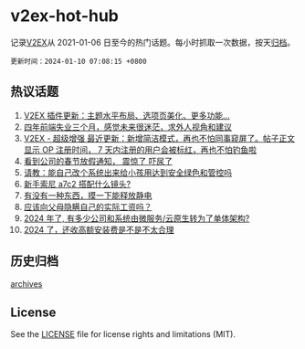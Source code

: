 # v2ex-hot-hub

 记录[V2EX](https://www.v2ex.com/)从 2021-01-06 日至今的热门话题。每小时抓取一次数据，按天[归档](archives)。

`更新时间：2024-01-10 07:08:15 +0800`

## 热议话题

1. [V2EX 插件更新：主题水平布局、选项页美化、更多功能...](https://www.v2ex.com/t/1007017)
1. [四年前端失业三个月，感觉未来很迷茫，求外人视角和建议](https://www.v2ex.com/t/1007010)
1. [V2EX - 超级增强 最近更新：新增简洁模式，再也不怕同事窥屏了。帖子正文显示 OP 注册时间， 7 天内注册的用户会被标红，再也不怕钓鱼啦](https://www.v2ex.com/t/1007051)
1. [看到公司的春节放假通知， 震惊了 吓尿了](https://www.v2ex.com/t/1007140)
1. [请教：能自己改个系统出来给小孩用达到安全绿色和管控吗](https://www.v2ex.com/t/1007116)
1. [新手索尼 a7c2 搭配什么镜头?](https://www.v2ex.com/t/1007058)
1. [有没有一种东西，摸一下能释放静电](https://www.v2ex.com/t/1007238)
1. [应该向父母隐瞒自己的实际工资吗？](https://www.v2ex.com/t/1007115)
1. [2024 年了, 有多少公司和系统由微服务/云原生转为了单体架构?](https://www.v2ex.com/t/1007047)
1. [2024 了，还收高额安装费是不是不太合理](https://www.v2ex.com/t/1007095)

## 历史归档

[archives](archives)

## License

See the [LICENSE](LICENSE) file for license rights and limitations (MIT).
